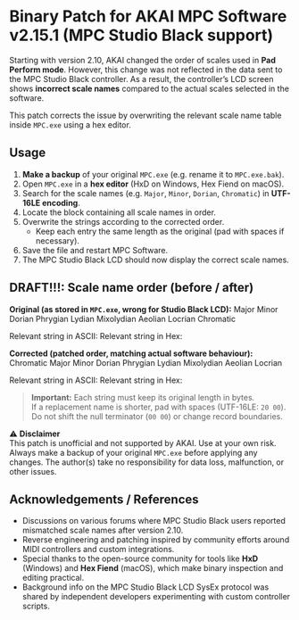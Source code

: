 # Binary Patch for AKAI MPC Software v2.15.1 (MPC Studio Black support)

Starting with version 2.10, AKAI changed the order of scales used in **Pad Perform mode**. However, this change was not reflected in the data sent to the MPC Studio Black controller. As a result, the controller’s LCD screen shows **incorrect scale names** compared to the actual scales selected in the software.

This patch corrects the issue by overwriting the relevant scale name table inside `MPC.exe` using a hex editor.

## Usage
1. **Make a backup** of your original `MPC.exe` (e.g. rename it to `MPC.exe.bak`).
2. Open `MPC.exe` in a **hex editor** (HxD on Windows, Hex Fiend on macOS).
3. Search for the scale names (e.g. `Major`, `Minor`, `Dorian`, `Chromatic`) in **UTF-16LE encoding**.
4. Locate the block containing all scale names in order.
5. Overwrite the strings according to the corrected order.
   - Keep each entry the same length as the original (pad with spaces if necessary).
6. Save the file and restart MPC Software.
7. The MPC Studio Black LCD should now display the correct scale names.

## DRAFT!!!: Scale name order (before / after)
**Original (as stored in `MPC.exe`, wrong for Studio Black LCD):**
Major
Minor
Dorian
Phrygian
Lydian
Mixolydian
Aeolian
Locrian
Chromatic

Relevant string in ASCII:
Relevant string in Hex:

**Corrected (patched order, matching actual software behaviour):**
Chromatic
Major
Minor
Dorian
Phrygian
Lydian
Mixolydian
Aeolian
Locrian


Relevant string in ASCII:
Relevant string in Hex:

> **Important:** Each string must keep its original length in bytes.  
> If a replacement name is shorter, pad with spaces (UTF-16LE: `20 00`).  
> Do not shift the null terminator (`00 00`) or change record boundaries.

⚠️ **Disclaimer**  
This patch is unofficial and not supported by AKAI. Use at your own risk. Always make a backup of your original `MPC.exe` before applying any changes. The author(s) take no responsibility for data loss, malfunction, or other issues.

## Acknowledgements / References
- Discussions on various forums where MPC Studio Black users reported mismatched scale names after version 2.10.  
- Reverse engineering and patching inspired by community efforts around MIDI controllers and custom integrations.  
- Special thanks to the open-source community for tools like **HxD** (Windows) and **Hex Fiend** (macOS), which make binary inspection and editing practical.  
- Background info on the MPC Studio Black LCD SysEx protocol was shared by independent developers experimenting with custom controller scripts.

